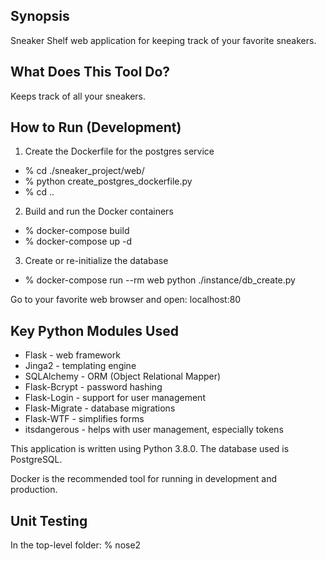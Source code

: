 ## Synopsis

Sneaker Shelf web application for keeping track of your favorite sneakers.

## What Does This Tool Do?
Keeps track of all your sneakers.

## How to Run (Development)

1. Create the Dockerfile for the postgres service

- % cd ./sneaker_project/web/
- % python create_postgres_dockerfile.py
- % cd ..

2. Build and run the Docker containers

- % docker-compose build
- % docker-compose up -d

3. Create or re-initialize the database

- % docker-compose run --rm web python ./instance/db_create.py

Go to your favorite web browser and open:
    localhost:80

## Key Python Modules Used

- Flask - web framework
- Jinga2 - templating engine
- SQLAlchemy - ORM (Object Relational Mapper)
- Flask-Bcrypt - password hashing
- Flask-Login - support for user management
- Flask-Migrate - database migrations
- Flask-WTF - simplifies forms
- itsdangerous - helps with user management, especially tokens

This application is written using Python 3.8.0.  The database used is PostgreSQL.

Docker is the recommended tool for running in development and production.

## Unit Testing

In the top-level folder:
    % nose2
